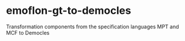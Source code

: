 # emoflon-gt-to-democles
Transformation components from the specification languages MPT and MCF to Democles
